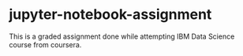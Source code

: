 # jupyter-notebook-assignment
This is a graded assignment done while attempting IBM Data Science course from coursera.
